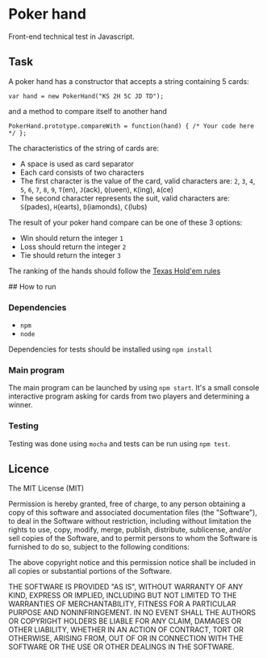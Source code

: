 # Poker hand

Front-end technical test in Javascript.

## Task

A poker hand has a constructor that accepts a string containing 5 cards: 

```
var hand = new PokerHand("KS 2H 5C JD TD");
```

and a method to compare itself to another hand

```
PokerHand.prototype.compareWith = function(hand) { /* Your code here */ };
```

The characteristics of the string of cards are:
* A space is used as card separator
* Each card consists of two characters
* The first character is the value of the card, valid characters are: `2`, `3`, `4`, `5`, `6`, `7`, `8`, `9`, `T`(en), `J`(ack), `Q`(ueen), `K`(ing), `A`(ce)
* The second character represents the suit, valid characters are: `S`(pades), `H`(earts), `D`(iamonds), `C`(lubs)

The result of your poker hand compare can be one of these 3 options:
* Win should return the integer `1`
* Loss should return the integer `2`
* Tie should return the integer `3`

The ranking of the hands should follow the [Texas Hold'em rules](http://freepokerhoney.com/website_images/8245/poker-strategy/poker-hand-rankings.png)

## How to run

### Dependencies

* `npm`
* `node`

Dependencies for tests should be installed using `npm install`

### Main program

The main program can be launched by using `npm start`.
It's a small console interactive program asking for cards from two players and determining a winner.

### Testing

Testing was done using `mocha` and tests can be run using `npm test`.

## Licence

The MIT License (MIT)

Permission is hereby granted, free of charge, to any person obtaining a copy of this software and associated documentation files (the "Software"), to deal in the Software without restriction, including without limitation the rights to use, copy, modify, merge, publish, distribute, sublicense, and/or sell copies of the Software, and to permit persons to whom the Software is furnished to do so, subject to the following conditions:

The above copyright notice and this permission notice shall be included in all copies or substantial portions of the Software.

THE SOFTWARE IS PROVIDED "AS IS", WITHOUT WARRANTY OF ANY KIND, EXPRESS OR IMPLIED, INCLUDING BUT NOT LIMITED TO THE WARRANTIES OF MERCHANTABILITY, FITNESS FOR A PARTICULAR PURPOSE AND NONINFRINGEMENT. IN NO EVENT SHALL THE AUTHORS OR COPYRIGHT HOLDERS BE LIABLE FOR ANY CLAIM, DAMAGES OR OTHER LIABILITY, WHETHER IN AN ACTION OF CONTRACT, TORT OR OTHERWISE, ARISING FROM, OUT OF OR IN CONNECTION WITH THE SOFTWARE OR THE USE OR OTHER DEALINGS IN THE SOFTWARE.